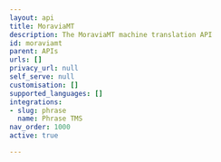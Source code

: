 ```yaml
---
layout: api
title: MoraviaMT
description: The MoraviaMT machine translation API
id: moraviamt
parent: APIs
urls: []
privacy_url: null
self_serve: null
customisation: []
supported_languages: []
integrations:
- slug: phrase
  name: Phrase TMS
nav_order: 1000
active: true

---
```


